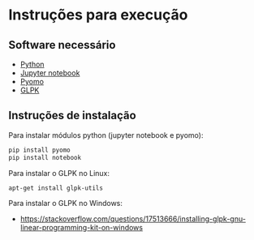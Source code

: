 # Instruções para execução

## Software necessário
+ [Python](https://www.python.org/)
+ [Jupyter notebook](https://jupyter.org/)
+ [Pyomo](http://www.pyomo.org/)
+ [GLPK](https://www.gnu.org/software/glpk/)

## Instruções de instalação

Para instalar módulos python (jupyter notebook e pyomo):
```bash
pip install pyomo
pip install notebook
```

Para instalar o GLPK no Linux:
```bash
apt-get install glpk-utils
```

Para instalar o GLPK no Windows:
+ https://stackoverflow.com/questions/17513666/installing-glpk-gnu-linear-programming-kit-on-windows
